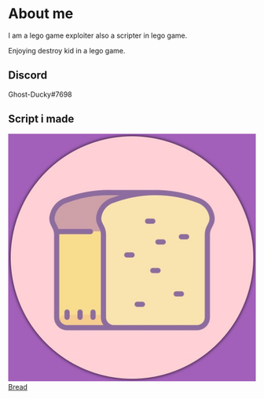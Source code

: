 # About me
I am a lego game exploiter also a scripter in lego game.

Enjoying destroy kid in a lego game.

## Discord
Ghost-Ducky#7698

## Script i made
![](https://github.com/GhostDuckyy/Bread/blob/main/bread.jpg) [Bread](https://github.com/GhostDuckyy/Bread)
